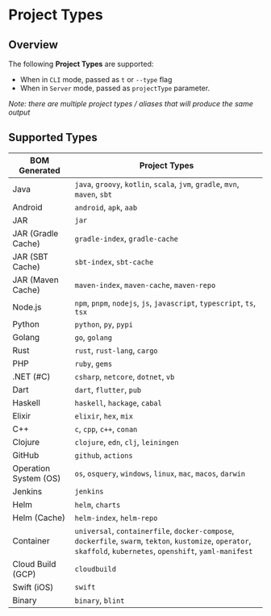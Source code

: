 # Project Types

## Overview

The following **Project Types** are supported:
- When in `CLI` mode, passed as `t` or `--type` flag
- When in `Server` mode, passed as `projectType` parameter.

_Note: there are multiple project types / aliases that will produce the same output_ 

## Supported Types

| BOM Generated | Project Types |
| - | - |
| Java | `java`, `groovy`, `kotlin`, `scala`, `jvm`, `gradle`, `mvn`, `maven`, `sbt`|
| Android | `android`, `apk`, `aab`|
| JAR | `jar` |
| JAR (Gradle Cache) | `gradle-index`, `gradle-cache` |
| JAR (SBT Cache) | `sbt-index`, `sbt-cache` |
| JAR (Maven Cache) | `maven-index`, `maven-cache`, `maven-repo` |
| Node.js | `npm`, `pnpm`, `nodejs`, `js`, `javascript`, `typescript`, `ts`, `tsx` |
| Python | `python`, `py`, `pypi` |
| Golang | `go`, `golang` |
| Rust | `rust`, `rust-lang`, `cargo` |
| PHP | `ruby`, `gems` |
| .NET (#C) | `csharp`, `netcore`, `dotnet`, `vb` |
| Dart | `dart`, `flutter`, `pub` |
| Haskell | `haskell`, `hackage`, `cabal` |
| Elixir | `elixir`, `hex`, `mix` | 
| C++ | `c`, `cpp`, `c++`, `conan` |
| Clojure | `clojure`, `edn`, `clj`, `leiningen` |
| GitHub | `github`, `actions` |
| Operation System (OS) | `os`, `osquery`, `windows`, `linux`, `mac`, `macos`, `darwin` |
| Jenkins | `jenkins` |
| Helm | `helm`, `charts` |
| Helm (Cache) | `helm-index`, `helm-repo` |
| Container | `universal`, `containerfile`, `docker-compose`, `dockerfile`, `swarm`, `tekton`, `kustomize`, `operator`, `skaffold`, `kubernetes`, `openshift`, `yaml-manifest` |
| Cloud Build (GCP) | `cloudbuild` |
| Swift (iOS) | `swift` |
| Binary | `binary`, `blint` |

